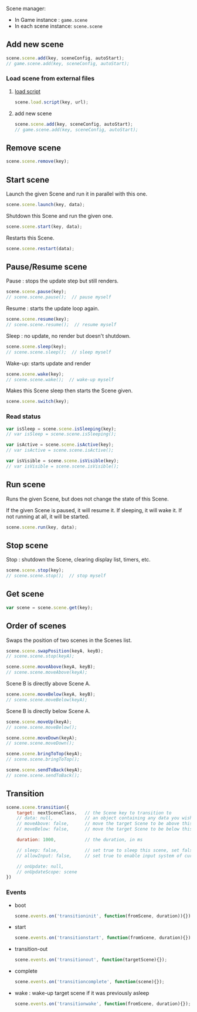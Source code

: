 Scene manager:

- In Game instance : `game.scene`
- In each scene instance: `scene.scene`

## Add new scene

```javascript
scene.scene.add(key, sceneConfig, autoStart);
// game.scene.add(key, sceneConfig, autoStart);
```

### Load scene from external files

1. [load script](loader.md#script)
    ```javascript
    scene.load.script(key, url);
    ```

2. add new scene
    ```javascript
    scene.scene.add(key, sceneConfig, autoStart);
    // game.scene.add(key, sceneConfig, autoStart);
    ```

## Remove scene

```javascript
scene.scene.remove(key);
```

## Start scene

Launch the given Scene and run it in parallel with this one.

```javascript
scene.scene.launch(key, data);
```

Shutdown this Scene and run the given one.

```javascript
scene.scene.start(key, data);
```

Restarts this Scene.

```javascript
scene.scene.restart(data);
```

## Pause/Resume scene

Pause : stops the update step but still renders.

```javascript
scene.scene.pause(key);
// scene.scene.pause();  // pause myself
```

Resume : starts the update loop again.

```javascript
scene.scene.resume(key);
// scene.scene.resume();  // resume myself
```

Sleep : no update, no render but doesn't shutdown.

```javascript
scene.scene.sleep(key);
// scene.scene.sleep();  // sleep myself
```

Wake-up: starts update and render

```javascript
scene.scene.wake(key);
// scene.scene.wake();  // wake-up myself
```

Makes this Scene sleep then starts the Scene given.

```javascript
scene.scene.switch(key);
```

### Read status

```javascript
var isSleep = scene.scene.isSleeping(key);
// var isSleep = scene.scene.isSleeping();
```

```javascript
var isActive = scene.scene.isActive(key);
// var isActive = scene.scene.isActive();
```

```javascript
var isVisible = scene.scene.isVisible(key);
// var isVisible = scene.scene.isVisible();
```

## Run scene

Runs the given Scene, but does not change the state of this Scene.

If the given Scene is paused, it will resume it. If sleeping, it will wake it.
If not running at all, it will be started.

```javascript
scene.scene.run(key, data);
```

## Stop scene

Stop : shutdown the Scene, clearing display list, timers, etc.

```javascript
scene.scene.stop(key);
// scene.scene.stop();  // stop myself
```

## Get scene

```javascript
var scene = scene.scene.get(key);
```

## Order of scenes

Swaps the position of two scenes in the Scenes list.

```javascript
scene.scene.swapPosition(keyA, keyB);
// scene.scene.stop(keyA);
```

```javascript
scene.scene.moveAbove(keyA, keyB);
// scene.scene.moveAbove(keyA);
```

Scene B is directly above Scene A.

```javascript
scene.scene.moveBelow(keyA, keyB);
// scene.scene.moveBelow(keyA);
```

Scene B is directly below Scene A.

```javascript
scene.scene.moveUp(keyA);
// scene.scene.moveBelow();
```

```javascript
scene.scene.moveDown(keyA);
// scene.scene.moveDown();
```

```javascript
scene.scene.bringToTop(keyA);
// scene.scene.bringToTop();
```

```javascript
scene.scene.sendToBack(keyA);
// scene.scene.sendToBack();
```

## Transition

```javascript
scene.scene.transition({
    target: nextSceneClass,   // the Scene key to transition to
    // data: null,            // an object containing any data you wish to be passed to the target scenes init / create methods.
    // moveAbove: false,      // move the target Scene to be above this current scene before the transition starts
    // moveBelow: false,      // move the target Scene to be below this current scene before the transition starts

    duration: 1000,           // the duration, in ms

    // sleep: false,          // set true to sleep this scene, set false to stop this scene
    // allowInput: false,     // set true to enable input system of current scene and target scene

    // onUpdate: null,
    // onUpdateScope: scene
})
```

### Events

- boot
    ```javascript
    scene.events.on('transitioninit', function(fromScene, duration)){});
    ```
- start
    ```javascript
    scene.events.on('transitionstart', function(fromScene, duration){});
    ```
- transition-out
    ```javascript
    scene.events.on('transitionout', function(targetScene){});
    ```
- complete
    ```javascript
    scene.events.on('transitioncomplete', function(scene){});
    ```
- wake : wake-up target scene if it was previously asleep
    ```javascript
    scene.events.on('transitionwake', function(fromScene, duration){});
    ```